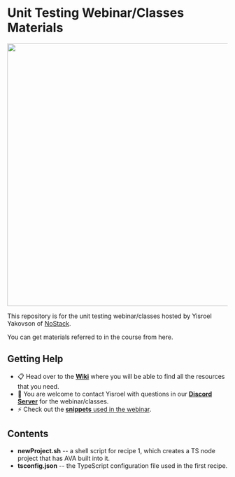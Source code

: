 ﻿# Unit Testing Webinar/Classes Materials
 
[<img src="https://lh3.googleusercontent.com/s0O51YPpp818yToRZgyxLRVtrBNjW5yIu0HkIyuj4bFSce8DZaA3R-stMZKOYv_FXanUrnWuJ4_zZFfa9VzrFRu-FDgl9qLCAsMqC123txL20LwoZV9fnU0SIOoLs7YkP9sLw3w_=s0" width="600"/>](source)
 
This repository is for the unit testing webinar/classes hosted by Yisroel Yakovson of [NoStack](https://www.nostack.net/).

You can get materials referred to in the course from here.



## Getting Help

* :clipboard: Head over to the [**Wiki**](https://github.com/YizYah/testingWebinar/wiki) where you will be able to find all the resources that you need.
* :speech_balloon: You are welcome to contact Yisroel with questions in our [**Discord Server**](https://discord.gg/rNz9HfQWYD) for the webinar/classes.
* :zap: Check out the [**snippets** used in the webinar](https://marketplace.visualstudio.com/items?itemName=YisroelYakovson.ava-recipes).

## Contents
* **newProject.sh** -- a shell script for recipe 1, which creates a TS node project that has AVA built into it.
* **tsconfig.json** -- the TypeScript configuration file used in the first recipe.
